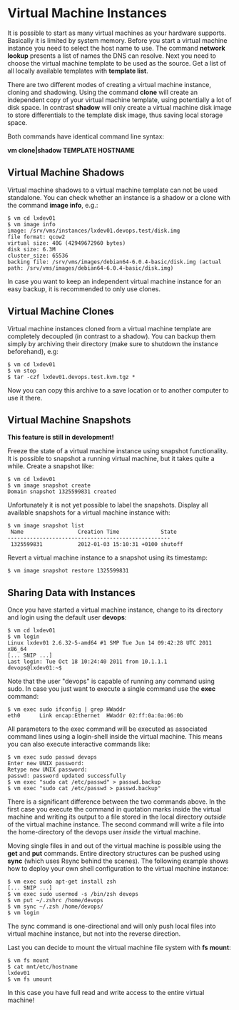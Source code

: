 # Virtual Machine Instances

It is possible to start as many virtual machines as your hardware supports. Basically it is limited by system memory. Before you start a virtual machine instance you need to select the host name to use. The command **network lookup** presents a list of names the DNS can resolve. Next you need to choose the virtual machine template to be used as the source. Get a list of all locally available templates with **template list**.  

There are two different modes of creating a virtual machine instance, cloning and shadowing. Using the command **clone** will create an independent copy of your virtual machine template, using potentially a lot of disk space. In contrast **shadow** will only create a virtual machine disk image to store differentials to the template disk image, thus saving local storage space. 

Both commands have identical command line syntax:

**vm clone|shadow TEMPLATE HOSTNAME**
 
## Virtual Machine Shadows

Virtual machine shadows to a virtual machine template can not be used standalone. You can check whether an instance is a shadow or a clone with the command **image info**, e.g.:

    $ vm cd lxdev01
    $ vm image info 
    image: /srv/vms/instances/lxdev01.devops.test/disk.img
    file format: qcow2
    virtual size: 40G (42949672960 bytes)
    disk size: 6.3M
    cluster_size: 65536
    backing file: /srv/vms/images/debian64-6.0.4-basic/disk.img (actual path: /srv/vms/images/debian64-6.0.4-basic/disk.img)

In case you want to keep an independent virtual machine instance for an easy backup, it is recommended to only use clones. 

## Virtual Machine Clones

Virtual machine instances cloned from a virtual machine template are completely decoupled (in contrast to a shadow). You can backup them simply by archiving their directory (make sure to shutdown the instance beforehand), e.g:

    $ vm cd lxdev01
    $ vm stop
    $ tar -czf lxdev01.devops.test.kvm.tgz *

Now you can copy this archive to a save location or to another computer to use it there.

## Virtual Machine Snapshots

**This feature is still in development!**

Freeze the state of a virtual machine instance using snapshot functionality. It is possible to snapshot a running virtual machine, but it takes quite a while. Create a snapshot like:

    $ vm cd lxdev01
    $ vm image snapshot create
    Domain snapshot 1325599831 created

Unfortunately it is not yet possible to label the snapshots. Display all available snapshots for a virtual machine instance with:

    $ vm image snapshot list
     Name                 Creation Time             State
    ---------------------------------------------------
     1325599831           2012-01-03 15:10:31 +0100 shutoff

Revert a virtual machine instance to a snapshot using its timestamp:

    $ vm image snapshot restore 1325599831

## Sharing Data with Instances

Once you have started a virtual machine instance, change to its directory and login using the default user **devops**:

    $ vm cd lxdev01
    $ vm login
    Linux lxdev01 2.6.32-5-amd64 #1 SMP Tue Jun 14 09:42:28 UTC 2011 x86_64
    [... SNIP ...]
    Last login: Tue Oct 18 10:24:40 2011 from 10.1.1.1
    devops@lxdev01:~$ 

Note that the user "devops" is capable of running any command using sudo. In case you just want to execute a single command use the **exec** command:

    $ vm exec sudo ifconfig | grep HWaddr
    eth0      Link encap:Ethernet  HWaddr 02:ff:0a:0a:06:0b  

All parameters to the exec command will be executed as associated command lines using a login-shell inside the virtual machine. This means you can also execute interactive commands like:

    $ vm exec sudo passwd devops
    Enter new UNIX password: 
    Retype new UNIX password: 
    passwd: password updated successfully
    $ vm exec "sudo cat /etc/passwd" > passwd.backup
    $ vm exec "sudo cat /etc/passwd > passwd.backup"

There is a significant difference between the two commands above. In the first case you  execute the command in quotation marks inside the virtual machine and writing its output to a file stored in the local directory _outside_ of the virtual machine instance. The second command will write a file into the home-directory of the devops user _inside_ the virtual machine.

Moving single files in and out of the virtual machine is possible using the **get** and **put** commands. Entire directory structures can be pushed using **sync** (which uses Rsync behind the scenes). The following example shows how to deploy your own shell configuration to the virtual machine instance:

    $ vm exec sudo apt-get install zsh
    [... SNIP ...]
    $ vm exec sudo usermod -s /bin/zsh devops
    $ vm put ~/.zshrc /home/devops
    $ vm sync ~/.zsh /home/devops/
    $ vm login

The sync command is one-directional and will only push local files into virtual machine instance, but not into the reverse direction.

Last you can decide to mount the virtual machine file system with **fs mount**:

    $ vm fs mount
    $ cat mnt/etc/hostname
    lxdev01
    $ vm fs umount

In this case you have full read and write access to the entire virtual machine!
